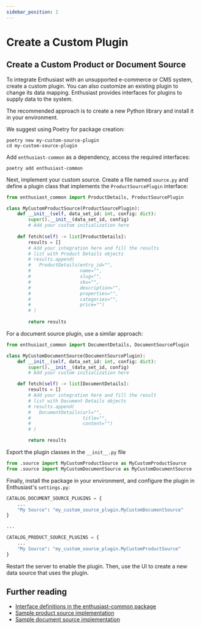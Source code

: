 ```yaml
---
sidebar_position: 1
---
```


# Create a Custom Plugin

## Create a Custom Product or Document Source

To integrate Enthusiast with an unsupported e-commerce or CMS system, create a custom plugin. You can also customize an existing plugin to change its data mapping. Enthusiast provides interfaces for plugins to supply data to the system.

The recommended approach is to create a new Python library and install it in your environment.

We suggest using Poetry for package creation:

```shell
poetry new my-custom-source-plugin
cd my-custom-source-plugin
```

Add `enthusiast-common` as a dependency, access the required interfaces:

```shell
poetry add enthusiast-common
```

Next, implement your custom source. Create a file named `source.py` and define a plugin class that implements the `ProductSourcePlugin` interface:
```python title="my-custom-source-plugin/my_custom_source_plugin/source.py"
from enthusiast_common import ProductDetails, ProductSourcePlugin

class MyCustomProductSource(ProductSourcePlugin):
    def __init__(self, data_set_id: int, config: dict):
        super().__init__(data_set_id, config)
        # Add your custom initialization here
        
    def fetch(self) -> list[ProductDetails]:
        results = []
        # Add your integration here and fill the results
        # list with Product Details objects 
        # results.append(
        #   ProductDetails(entry_id="", 
        #                  name="", 
        #                  slug="", 
        #                  sku="", 
        #                  description="", 
        #                  properties="", 
        #                  categories="", 
        #                  price="")
        # )
        
        return results
```

For a document source plugin, use a similar approach: 
```python title="my-custom-source-plugin/my_custom_source_plugin/source.py
from enthusiast_common import DocumentDetails, DocumentSourcePlugin

class MyCustomDocumentSource(DocumentSourcePlugin):
    def __init__(self, data_set_id: int, config: dict):
        super().__init__(data_set_id, config)
        # Add your custom initialization here

    def fetch(self) -> list[DocumentDetails]:
        results = []
        # Add your integration here and fill the result 
        # list with Document Details objects 
        # results.append(
        #   DocumentDetails(url="",
        #                   title="",
        #                   content="")
        # )

        return results
```

Export the plugin classes in the `__init__.py` file
```python title="my-custom-source-plugin/my_custom_source_plugin/__init__.py
from .source import MyCustomProductSource as MyCustomProductSource
from .source import MyCustomDocumentSource as MyCustomDocumentSource
```

Finally, install the package in your environment, and configure the plugin in Enthusiast's `settings.py`:

```python title=server/pecl/settings.py
CATALOG_DOCUMENT_SOURCE_PLUGINS = {
    ...
    "My Source": "my_custom_source_plugin.MyCustomDocumentSource"
}

...

CATALOG_PRODUCT_SOURCE_PLUGINS = {
    ...
    "My Source": "my_custom_source_plugin.MyCustomProductSource"
}
```

Restart the server to enable the plugin. Then, use the UI to create a new data source that uses the plugin.

## Further reading

- [Interface definitions in the enthusiast-common package](https://github.com/upsidelab/enthusiast/blob/main/plugins/enthusiast-common/enthusiast_common/interfaces.py)
- [Sample product source implementation](https://github.com/upsidelab/enthusiast/blob/main/plugins/enthusiast-source-sample/enthusiast_source_sample/product_source.py)
- [Sample document source implementation](https://github.com/upsidelab/enthusiast/blob/main/plugins/enthusiast-source-sample/enthusiast_source_sample/document_source.py)